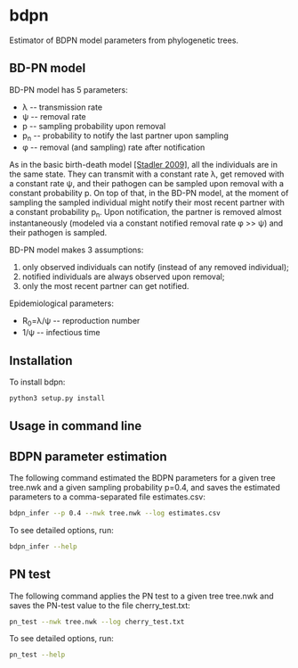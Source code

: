 # bdpn

Estimator of BDPN model parameters from phylogenetic trees. 

## BD-PN model
BD-PN model has 5 parameters:
* λ -- transmission rate
* ψ -- removal rate
* p -- sampling probability upon removal
* p<sub>n</sub> -- probability to notify the last partner upon sampling
* φ -- removal (and sampling) rate after notification

As in the basic birth-death model [[Stadler 2009]](https://pubmed.ncbi.nlm.nih.gov/19631666/),
all the individuals are in the same state. 
They can transmit with a constant rate λ, 
get removed with a constant rate ψ, 
and their pathogen can be sampled upon removal 
with a constant probability p. On top of that, in the BD-PN model, 
at the moment of sampling the sampled individual 
might notify their most recent partner with a constant probability p<sub>n</sub>. 
Upon notification, the partner is removed almost instantaneously (modeled via a constant notified
removal rate φ >> ψ) and their pathogen is sampled.

BD-PN model makes 3 assumptions:
1. only observed individuals can notify (instead of any removed individual);
2. notified individuals are always observed upon removal;
3. only the most recent partner can get notified.

Epidemiological parameters:
* R<sub>0</sub>=λ/ψ -- reproduction number
* 1/ψ -- infectious time

## Installation
To install bdpn:
```bash
python3 setup.py install
```

## Usage in command line 

## BDPN parameter estimation
The following command estimated the BDPN parameters for a given tree tree.nwk and a given sampling probability p=0.4, 
and saves the estimated parameters to a comma-separated file estimates.csv:
```bash
bdpn_infer --p 0.4 --nwk tree.nwk --log estimates.csv
```
To see detailed options, run:
```bash
bdpn_infer --help
```

## PN test
The following command applies the PN test to a given tree tree.nwk and saves the PN-test value to the file cherry_test.txt:
```bash
pn_test --nwk tree.nwk --log cherry_test.txt
```
To see detailed options, run:
```bash
pn_test --help
```

